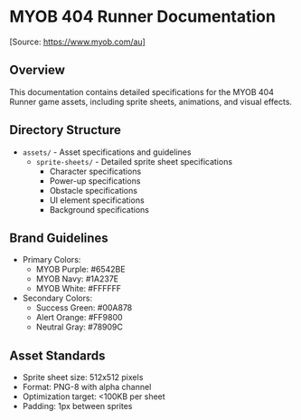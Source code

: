 # MYOB 404 Runner Documentation
[Source: https://www.myob.com/au]

## Overview
This documentation contains detailed specifications for the MYOB 404 Runner game assets, including sprite sheets, animations, and visual effects.

## Directory Structure
- `assets/` - Asset specifications and guidelines
  - `sprite-sheets/` - Detailed sprite sheet specifications
    - Character specifications
    - Power-up specifications
    - Obstacle specifications
    - UI element specifications
    - Background specifications

## Brand Guidelines
- Primary Colors:
  - MYOB Purple: #6542BE
  - MYOB Navy: #1A237E
  - MYOB White: #FFFFFF
- Secondary Colors:
  - Success Green: #00A878
  - Alert Orange: #FF9800
  - Neutral Gray: #78909C

## Asset Standards
- Sprite sheet size: 512x512 pixels
- Format: PNG-8 with alpha channel
- Optimization target: <100KB per sheet
- Padding: 1px between sprites 